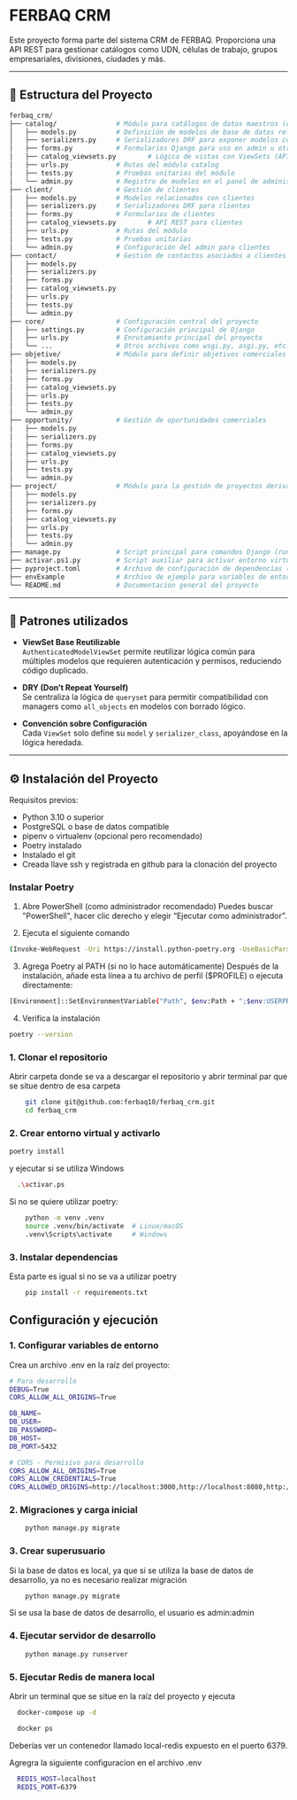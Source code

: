 # FERBAQ CRM

Este proyecto forma parte del sistema CRM de FERBAQ. Proporciona una API REST para gestionar catálogos como UDN, células de trabajo, grupos empresariales, divisiones, ciudades y más.

---

## 📁 Estructura del Proyecto
```bash
ferbaq_crm/
├── catalog/               # Módulo para catálogos de datos maestros (ciudades, UDN, divisiones, etc.)
│   ├── models.py          # Definición de modelos de base de datos relacionados con catálogos
│   ├── serializers.py     # Serializadores DRF para exponer modelos como JSON
│   ├── forms.py           # Formularios Django para uso en admin u otros
│   ├── catalog_viewsets.py        # Lógica de vistas con ViewSets (API REST)
│   ├── urls.py            # Rutas del módulo catalog
│   ├── tests.py           # Pruebas unitarias del módulo
│   └── admin.py           # Registro de modelos en el panel de administración
├── client/                # Gestión de clientes
│   ├── models.py          # Modelos relacionados con clientes
│   ├── serializers.py     # Serializadores DRF para clientes
│   ├── forms.py           # Formularios de clientes
│   ├── catalog_viewsets.py        # API REST para clientes
│   ├── urls.py            # Rutas del módulo
│   ├── tests.py           # Pruebas unitarias
│   └── admin.py           # Configuración del admin para clientes
├── contact/               # Gestión de contactos asociados a clientes u oportunidades
│   ├── models.py
│   ├── serializers.py
│   ├── forms.py
│   ├── catalog_viewsets.py
│   ├── urls.py
│   ├── tests.py
│   └── admin.py
├── core/                  # Configuración central del proyecto
│   ├── settings.py        # Configuración principal de Django
│   ├── urls.py            # Enrutamiento principal del proyecto
│   └── ...                # Otros archivos como wsgi.py, asgi.py, etc.
├── objetive/              # Módulo para definir objetivos comerciales
│   ├── models.py
│   ├── serializers.py
│   ├── forms.py
│   ├── catalog_viewsets.py
│   ├── urls.py
│   ├── tests.py
│   └── admin.py
├── opportunity/           # Gestión de oportunidades comerciales
│   ├── models.py
│   ├── serializers.py
│   ├── forms.py
│   ├── catalog_viewsets.py
│   ├── urls.py
│   ├── tests.py
│   └── admin.py
├── project/               # Módulo para la gestión de proyectos derivados de oportunidades
│   ├── models.py
│   ├── serializers.py
│   ├── forms.py
│   ├── catalog_viewsets.py
│   ├── urls.py
│   ├── tests.py
│   └── admin.py
├── manage.py              # Script principal para comandos Django (runserver, migrate, etc.)
├── activar.ps1.py         # Script auxiliar para activar entorno virtual en PowerShell
├── pyproject.toml         # Archivo de configuración de dependencias (Poetry)
├── envExample             # Archivo de ejemplo para variables de entorno
└── README.md              # Documentación general del proyecto

```

---

## 🧱 Patrones utilizados

- **ViewSet Base Reutilizable**  
  `AuthenticatedModelViewSet` permite reutilizar lógica común para múltiples modelos que requieren autenticación y permisos, reduciendo código duplicado.

- **DRY (Don’t Repeat Yourself)**  
  Se centraliza la lógica de `queryset` para permitir compatibilidad con managers como `all_objects` en modelos con borrado lógico.

- **Convención sobre Configuración**  
  Cada `ViewSet` solo define su `model` y `serializer_class`, apoyándose en la lógica heredada.

---

## ⚙️ Instalación del Proyecto

Requisitos previos:
- Python 3.10 o superior
- PostgreSQL o base de datos compatible
- pipenv o virtualenv (opcional pero recomendado)
- Poetry instalado
- Instalado el git
- Creada llave ssh y registrada en github para la clonación del proyecto

### Instalar Poetry

1. Abre PowerShell (como administrador recomendado)
Puedes buscar "PowerShell", hacer clic derecho y elegir “Ejecutar como administrador”.

2. Ejecuta el siguiente comando
```bash
(Invoke-WebRequest -Uri https://install.python-poetry.org -UseBasicParsing).Content | python -
```
3. Agrega Poetry al PATH (si no lo hace automáticamente)
Después de la instalación, añade esta línea a tu archivo de perfil ($PROFILE) o ejecuta directamente:
```bash
[Environment]::SetEnvironmentVariable("Path", $env:Path + ";$env:USERPROFILE\AppData\Roaming\Python\Scripts", "User")
```
4. Verifica la instalación
```bash
poetry --version
```
### 1. Clonar el repositorio
Abrir carpeta donde se va a descargar el repositorio y abrir terminal par que se situe dentro de esa carpeta

```bash
    git clone git@github.com:ferbaq10/ferbaq_crm.git
    cd ferbaq_crm
```

### 2. Crear entorno virtual y activarlo
```bash
poetry install
```

y ejecutar si se utiliza Windows
```bash
  .\activar.ps
```

Si no se quiere utilizar poetry:

```bash
    python -m venv .venv
    source .venv/bin/activate  # Linux/macOS
    .venv\Scripts\activate     # Windows
```

### 3. Instalar dependencias
Esta parte es igual si no se va a utilizar poetry
```bash
    pip install -r requirements.txt
```
## Configuración y ejecución

### 1. Configurar variables de entorno
Crea un archivo .env en la raíz del proyecto:

```bash
# Para desarrollo
DEBUG=True
CORS_ALLOW_ALL_ORIGINS=True

DB_NAME=
DB_USER=
DB_PASSWORD=
DB_HOST=
DB_PORT=5432

# CORS - Permisivo para desarrollo
CORS_ALLOW_ALL_ORIGINS=True
CORS_ALLOW_CREDENTIALS=True
CORS_ALLOWED_ORIGINS=http://localhost:3000,http://localhost:8080,http://127.0.0.1:3000
```

### 2. Migraciones y carga inicial
```bash
    python manage.py migrate
```

###  3. Crear superusuario

Si la base de datos es local, ya que si se utiliza la base de datos de desarrollo, ya no es necesario realizar migración
```bash
    python manage.py migrate
```
Si se usa la base de datos de desarrollo, el usuario es admin:admin

### 4. Ejecutar servidor de desarrollo
```bash
    python manage.py runserver
```

### 5. Ejecutar Redis de manera local
Abrir un terminal que se situe en la raíz del proyecto y ejecuta
```bash
  docker-compose up -d
```
```bash
  docker ps
```
Deberías ver un contenedor llamado local-redis expuesto en el puerto 6379.

Agregra la siguiente configuracion en el archivo .env
```bash
  REDIS_HOST=localhost
  REDIS_PORT=6379
```